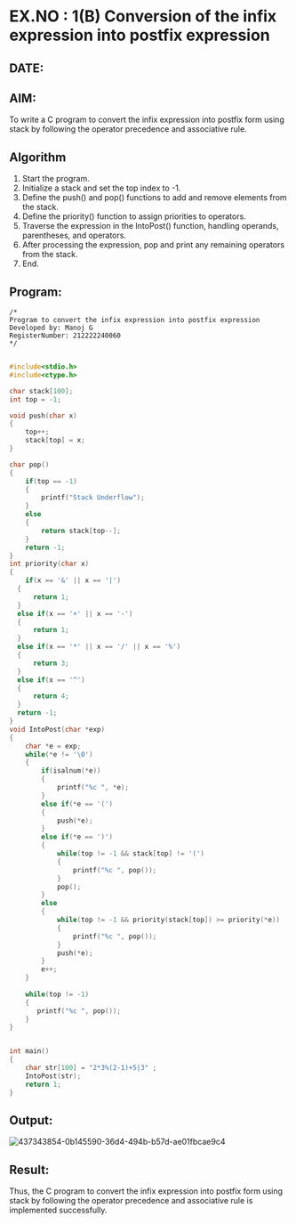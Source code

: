 # EX.NO : 1(B) Conversion of the infix expression into postfix expression
## DATE:
## AIM:
To write a C program to convert the infix expression into postfix form using stack by following the operator precedence and associative rule.

## Algorithm
1. Start the program. 
2. Initialize a stack and set the top index to -1. 
3. Define the push() and pop() functions to add and remove elements from the stack. 
4. Define the priority() function to assign priorities to operators. 
5. Traverse the expression in the IntoPost() function, handling operands, parentheses, and operators. 
6. After processing the expression, pop and print any remaining operators from the stack. 
7. End. 

## Program:
```
/*
Program to convert the infix expression into postfix expression
Developed by: Manoj G
RegisterNumber: 212222240060 
*/

```
```c

#include<stdio.h>
#include<ctype.h>

char stack[100];
int top = -1;

void push(char x)
{
    top++;
    stack[top] = x;
}

char pop()
{
    if(top == -1)
    {
        printf("Stack Underflow");
    }
    else
    {
        return stack[top--];
    }
    return -1;
}
int priority(char x)
{
    if(x == '&' || x == '|')
  {
      return 1;
  }
  else if(x == '+' || x == '-')
  {
      return 1;
  }
  else if(x == '*' || x == '/' || x == '%')
  {
      return 3;
  }
  else if(x == '^')
  {
      return 4;
  }
  return -1;
}
void IntoPost(char *exp)
{
    char *e = exp;
    while(*e != '\0')
    {
        if(isalnum(*e))
        {
            printf("%c ", *e);
        }
        else if(*e == '(')
        {
            push(*e);
        }
        else if(*e == ')')
        {
            while(top != -1 && stack[top] != '(')
            {
                printf("%c ", pop());
            }
            pop();
        }
        else
        {
            while(top != -1 && priority(stack[top]) >= priority(*e))
            {
                printf("%c ", pop());
            }
            push(*e);
        }
        e++;
    }
    
    while(top != -1)
    {
       printf("%c ", pop());
    }
}


int main()
{
    char str[100] = "2*3%(2-1)+5|3" ;
    IntoPost(str);
    return 1;
}

```

## Output:
![437343854-0b145590-36d4-494b-b57d-ae01fbcae9c4](https://github.com/user-attachments/assets/2b35c228-2f75-4ee4-9961-707488f66263)



## Result:
Thus, the C program to convert the infix expression into postfix form using stack by following the operator precedence and associative rule is implemented successfully.
